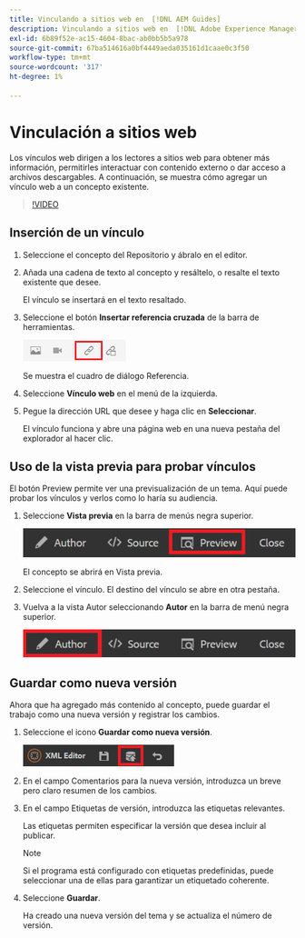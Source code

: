```yaml
---
title: Vinculando a sitios web en  [!DNL AEM Guides]
description: Vinculando a sitios web en  [!DNL Adobe Experience Manager Guides]
exl-id: 6b89f52e-ac15-4604-8bac-ab0bb5b5a978
source-git-commit: 67ba514616a0bf4449aeda035161d1caae0c3f50
workflow-type: tm+mt
source-wordcount: '317'
ht-degree: 1%

---
```


# Vinculación a sitios web

Los vínculos web dirigen a los lectores a sitios web para obtener más información, permitirles interactuar con contenido externo o dar acceso a archivos descargables. A continuación, se muestra cómo agregar un vínculo web a un concepto existente.

>[!VIDEO](https://video.tv.adobe.com/v/336656?quality=12&learn=on)

## Inserción de un vínculo

1. Seleccione el concepto del Repositorio y ábralo en el editor.
1. Añada una cadena de texto al concepto y resáltelo, o resalte el texto existente que desee.

   El vínculo se insertará en el texto resaltado.
1. Seleccione el botón **Insertar referencia cruzada** de la barra de herramientas.

   ![Insertar icono de referencia cruzada](images/lesson-5/insert-crossref-icon.png)

   Se muestra el cuadro de diálogo Referencia.


1. Seleccione **Vínculo web** en el menú de la izquierda.
1. Pegue la dirección URL que desee y haga clic en **Seleccionar**.

   El vínculo funciona y abre una página web en una nueva pestaña del explorador al hacer clic.

## Uso de la vista previa para probar vínculos

El botón Preview permite ver una previsualización de un tema. Aquí puede probar los vínculos y verlos como lo haría su audiencia.

1. Seleccione **Vista previa** en la barra de menús negra superior.

   ![Botón Vista previa](images/common/select-preview.png)

   El concepto se abrirá en Vista previa.

1. Seleccione el vínculo.
El destino del vínculo se abre en otra pestaña.
1. Vuelva a la vista Autor seleccionando **Autor** en la barra de menú negra superior.

   ![Botón de autor](images/lesson-5/author-map.png)


## Guardar como nueva versión

Ahora que ha agregado más contenido al concepto, puede guardar el trabajo como una nueva versión y registrar los cambios.

1. Seleccione el icono **Guardar como nueva versión**.

   ![Icono Guardar como nueva versión](images/common/save-as-new-version.png)

1. En el campo Comentarios para la nueva versión, introduzca un breve pero claro resumen de los cambios.
1. En el campo Etiquetas de versión, introduzca las etiquetas relevantes.

   Las etiquetas permiten especificar la versión que desea incluir al publicar.

   >[!NOTE]
   > 
   > Si el programa está configurado con etiquetas predefinidas, puede seleccionar una de ellas para garantizar un etiquetado coherente.

1. Seleccione **Guardar**.

   Ha creado una nueva versión del tema y se actualiza el número de versión.
